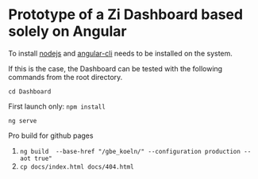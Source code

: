 # Prototype of a Zi Dashboard based solely on Angular

To install [nodejs](https://nodejs.org/en/download/) and [angular-cli](https://cli.angular.io/) needs to be installed on the system.

If this is the case, the Dashboard can be tested with the following commands from the root directory.

`cd Dashboard`

First launch only: `npm install`

`ng serve`

Pro build for github pages

1. `ng build  --base-href "/gbe_koeln/" --configuration production --aot true"`
2. `cp docs/index.html docs/404.html`